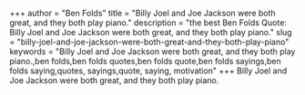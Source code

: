 +++
author = "Ben Folds"
title = "Billy Joel and Joe Jackson were both great, and they both play piano."
description = "the best Ben Folds Quote: Billy Joel and Joe Jackson were both great, and they both play piano."
slug = "billy-joel-and-joe-jackson-were-both-great-and-they-both-play-piano"
keywords = "Billy Joel and Joe Jackson were both great, and they both play piano.,ben folds,ben folds quotes,ben folds quote,ben folds sayings,ben folds saying,quotes, sayings,quote, saying, motivation"
+++
Billy Joel and Joe Jackson were both great, and they both play piano.
